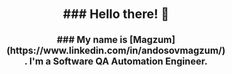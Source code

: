 <h1 align="center">
### Hello there! 👋 
<h2 align="center">
### My name is [Magzum](https://www.linkedin.com/in/andosovmagzum/). I'm a Software QA Automation Engineer.

